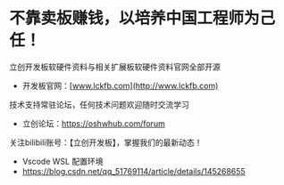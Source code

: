 # 不靠卖板赚钱，以培养中国工程师为己任！

立创开发板软硬件资料与相关扩展板软硬件资料官网全部开源 

- 开发板官网：[www.lckfb.com](http://www.lckfb.com) 

技术支持常驻论坛，任何技术问题欢迎随时交流学习 

- 立创论坛：https://oshwhub.com/forum 

关注bilibili账号：【立创开发板】，掌握我们的最新动态！

- Vscode WSL 配置环境
- https://blog.csdn.net/qq_51769114/article/details/145268655
